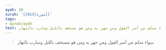 ```yaml
---
ayah: 10
surah: '[[013|سورة]]'
tags:
- quran/ayah
text: سواء منكم من أسر القول ومن جهر به ومن هو مستخف بالليل وسارب بالنهار
---
```

> سواء منكم من أسر القول ومن جهر به ومن هو مستخف بالليل وسارب بالنهار
